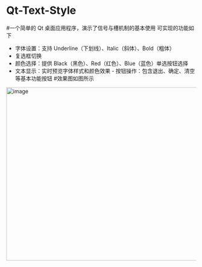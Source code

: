 # Qt-Text-Style
#一个简单的 Qt 桌面应用程序，演示了信号与槽机制的基本使用
可实现的功能如下 
- 字体设置：支持 Underline（下划线）、Italic（斜体）、Bold（粗体）
- 复选框切换
- 颜色选择：提供 Black（黑色）、Red（红色）、Blue（蓝色）单选按钮选择
- 文本显示：实时预览字体样式和颜色效果 - 按钮操作：包含退出、确定、清空等基本功能按钮
#效果图如图所示
<img width="534" height="460" alt="image" src="https://github.com/user-attachments/assets/5318ed14-4fa6-4546-9e50-ad9d7cb1d455" />
